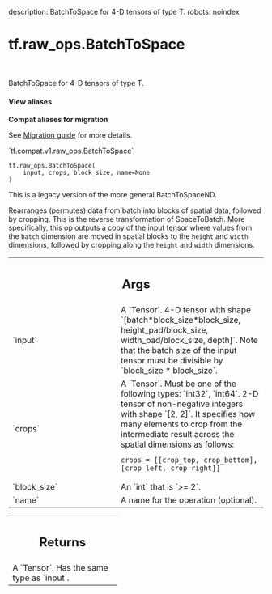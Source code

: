 description: BatchToSpace for 4-D tensors of type T.
robots: noindex

# tf.raw_ops.BatchToSpace

<!-- Insert buttons and diff -->

<table class="tfo-notebook-buttons tfo-api nocontent" align="left">

</table>



BatchToSpace for 4-D tensors of type T.


<section class="expandable">
  <h4 class="showalways">View aliases</h4>
  <p>
<b>Compat aliases for migration</b>
<p>See
<a href="https://www.tensorflow.org/guide/migrate">Migration guide</a> for
more details.</p>
<p>`tf.compat.v1.raw_ops.BatchToSpace`</p>
</p>
</section>

<pre class="devsite-click-to-copy prettyprint lang-py tfo-signature-link">
<code>tf.raw_ops.BatchToSpace(
    input, crops, block_size, name=None
)
</code></pre>



<!-- Placeholder for "Used in" -->

This is a legacy version of the more general BatchToSpaceND.

Rearranges (permutes) data from batch into blocks of spatial data, followed by
cropping. This is the reverse transformation of SpaceToBatch. More specifically,
this op outputs a copy of the input tensor where values from the `batch`
dimension are moved in spatial blocks to the `height` and `width` dimensions,
followed by cropping along the `height` and `width` dimensions.

<!-- Tabular view -->
 <table class="responsive fixed orange">
<colgroup><col width="214px"><col></colgroup>
<tr><th colspan="2"><h2 class="add-link">Args</h2></th></tr>

<tr>
<td>
`input`<a id="input"></a>
</td>
<td>
A `Tensor`. 4-D tensor with shape
`[batch*block_size*block_size, height_pad/block_size, width_pad/block_size,
  depth]`. Note that the batch size of the input tensor must be divisible by
`block_size * block_size`.
</td>
</tr><tr>
<td>
`crops`<a id="crops"></a>
</td>
<td>
A `Tensor`. Must be one of the following types: `int32`, `int64`.
2-D tensor of non-negative integers with shape `[2, 2]`. It specifies
how many elements to crop from the intermediate result across the spatial
dimensions as follows:

    crops = [[crop_top, crop_bottom], [crop_left, crop_right]]
</td>
</tr><tr>
<td>
`block_size`<a id="block_size"></a>
</td>
<td>
An `int` that is `>= 2`.
</td>
</tr><tr>
<td>
`name`<a id="name"></a>
</td>
<td>
A name for the operation (optional).
</td>
</tr>
</table>



<!-- Tabular view -->
 <table class="responsive fixed orange">
<colgroup><col width="214px"><col></colgroup>
<tr><th colspan="2"><h2 class="add-link">Returns</h2></th></tr>
<tr class="alt">
<td colspan="2">
A `Tensor`. Has the same type as `input`.
</td>
</tr>

</table>

